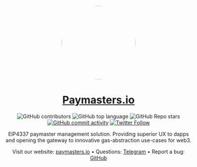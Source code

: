 <p align="center">
    <img src="https://github.com/peteruche21/inst-paymaster/raw/main/packages/docs/images/logo.jpg" height="200" style="border-radius:50%">
</p>
<div align="center">
  <h1 align="center">
  <a href="https://paymasters.io">Paymasters.io</a>
  </h1>
</div>

<div align="center">

![GitHub contributors](https://img.shields.io/github/contributors/paymasters-io/sdk?logo=github)
![GitHub top language](https://img.shields.io/github/languages/top/paymasters-io/sdk)
![GitHub Repo stars](https://img.shields.io/github/stars/paymasters-io/sdk?style=social)
[![GitHub commit activity](https://img.shields.io/github/commit-activity/y/paymasters-io/sdk?logo=github)](https://github.com/paymasters-io/sdk/commits/master)
[![Twitter Follow](https://img.shields.io/twitter/follow/paymasters_io?style=social)](https://twitter.com/paymasters_io)

EIP4337 paymaster management solution.
Providing superior UX to dapps and opening the gateway to innovative gas-abstraction use-cases for web3.

Visit our website: [paymasters.io](https://paymasters.io) • Questions: [Telegram](https://t.me/paymasters_io) • Report a bug: [GitHub](https://github.com/paymasters-io/sdk/issues/new?assignees=&labels=bug&template=01_BUG_REPORT.md&title=bug%3A+)

</div>

